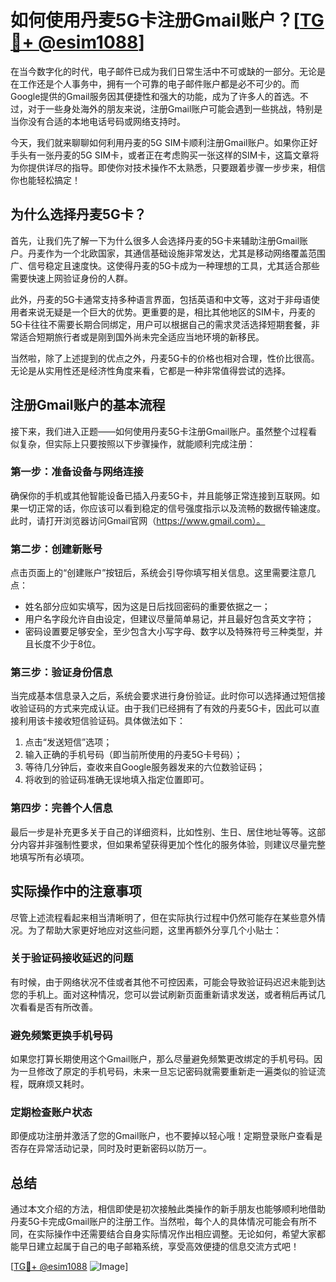 # 如何使用丹麦5G卡注册Gmail账户？[[TG💪+ @esim1088](https://t.me/s/esim1088)]

在当今数字化的时代，电子邮件已成为我们日常生活中不可或缺的一部分。无论是在工作还是个人事务中，拥有一个可靠的电子邮件账户都是必不可少的。而Google提供的Gmail服务因其便捷性和强大的功能，成为了许多人的首选。不过，对于一些身处海外的朋友来说，注册Gmail账户可能会遇到一些挑战，特别是当你没有合适的本地电话号码或网络支持时。

今天，我们就来聊聊如何利用丹麦的5G SIM卡顺利注册Gmail账户。如果你正好手头有一张丹麦的5G SIM卡，或者正在考虑购买一张这样的SIM卡，这篇文章将为你提供详尽的指导。即使你对技术操作不太熟悉，只要跟着步骤一步步来，相信你也能轻松搞定！

## 为什么选择丹麦5G卡？

首先，让我们先了解一下为什么很多人会选择丹麦的5G卡来辅助注册Gmail账户。丹麦作为一个北欧国家，其通信基础设施非常发达，尤其是移动网络覆盖范围广、信号稳定且速度快。这使得丹麦的5G卡成为一种理想的工具，尤其适合那些需要快速上网验证身份的人群。

此外，丹麦的5G卡通常支持多种语言界面，包括英语和中文等，这对于非母语使用者来说无疑是一个巨大的优势。更重要的是，相比其他地区的SIM卡，丹麦的5G卡往往不需要长期合同绑定，用户可以根据自己的需求灵活选择短期套餐，非常适合短期旅行者或是刚到国外尚未完全适应当地环境的新移民。

当然啦，除了上述提到的优点之外，丹麦5G卡的价格也相对合理，性价比很高。无论是从实用性还是经济性角度来看，它都是一种非常值得尝试的选择。

## 注册Gmail账户的基本流程

接下来，我们进入正题——如何使用丹麦5G卡注册Gmail账户。虽然整个过程看似复杂，但实际上只要按照以下步骤操作，就能顺利完成注册：

### 第一步：准备设备与网络连接

确保你的手机或其他智能设备已插入丹麦5G卡，并且能够正常连接到互联网。如果一切正常的话，你应该可以看到稳定的信号强度指示以及流畅的数据传输速度。此时，请打开浏览器访问Gmail官网（https://www.gmail.com）。

### 第二步：创建新账号

点击页面上的“创建账户”按钮后，系统会引导你填写相关信息。这里需要注意几点：
- 姓名部分应如实填写，因为这是日后找回密码的重要依据之一；
- 用户名字段允许自由设定，但建议尽量简单易记，并且最好包含英文字符；
- 密码设置要足够安全，至少包含大小写字母、数字以及特殊符号三种类型，并且长度不少于8位。

### 第三步：验证身份信息

当完成基本信息录入之后，系统会要求进行身份验证。此时你可以选择通过短信接收验证码的方式来完成认证。由于我们已经拥有了有效的丹麦5G卡，因此可以直接利用该卡接收短信验证码。具体做法如下：
1. 点击“发送短信”选项；
2. 输入正确的手机号码（即当前所使用的丹麦5G卡号码）；
3. 等待几分钟后，查收来自Google服务器发来的六位数验证码；
4. 将收到的验证码准确无误地填入指定位置即可。

### 第四步：完善个人信息

最后一步是补充更多关于自己的详细资料，比如性别、生日、居住地址等等。这部分内容并非强制性要求，但如果希望获得更加个性化的服务体验，则建议尽量完整地填写所有必填项。

## 实际操作中的注意事项

尽管上述流程看起来相当清晰明了，但在实际执行过程中仍然可能存在某些意外情况。为了帮助大家更好地应对这些问题，这里再额外分享几个小贴士：

### 关于验证码接收延迟的问题

有时候，由于网络状况不佳或者其他不可控因素，可能会导致验证码迟迟未能到达您的手机上。面对这种情况，您可以尝试刷新页面重新请求发送，或者稍后再试几次看看是否有所改善。

### 避免频繁更换手机号码

如果您打算长期使用这个Gmail账户，那么尽量避免频繁更改绑定的手机号码。因为一旦修改了原定的手机号码，未来一旦忘记密码就需要重新走一遍类似的验证流程，既麻烦又耗时。

### 定期检查账户状态

即便成功注册并激活了您的Gmail账户，也不要掉以轻心哦！定期登录账户查看是否存在异常活动记录，同时及时更新密码以防万一。

## 总结

通过本文介绍的方法，相信即使是初次接触此类操作的新手朋友也能够顺利地借助丹麦5G卡完成Gmail账户的注册工作。当然啦，每个人的具体情况可能会有所不同，在实际操作中还需要结合自身实际情况作出相应调整。无论如何，希望大家都能早日建立起属于自己的电子邮箱系统，享受高效便捷的信息交流方式吧！

[[TG💪+ @esim1088](https://t.me/s/esim1088) ![Image](https://i.postimg.cc/4NQfJmqS/Snipaste-2025-05-13-00-14-12.png)]